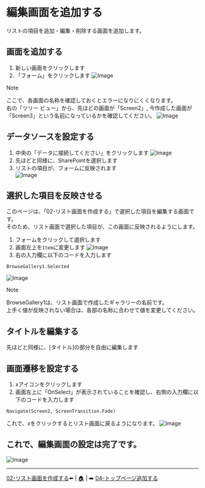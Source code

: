 # 編集画面を追加する
リストの項目を追加・編集・削除する画面を追加します。

## 画面を追加する
1. 新しい画面をクリックします
2. 「フォーム」をクリックします
![Image](image/Edit/01.png)
> [!Note]
> ここで、各画面の名称を確認しておくとエラーになりにくくなります。<br>
> 右の「ツリー ビュー」から、先ほどの画面が「Screen2」, 今作成した画面が「Screen3」という名前になっているかを確認してください。
> ![Image](image/Edit/02.png)

## データソースを設定する
1. 中央の「データに接続してください」をクリックします
![Image](image/Edit/03.png)
2. 先ほどと同様に、SharePointを選択します
3. リストの項目が、フォームに反映されます<br>
![Image](image/Edit/04.png)

## 選択した項目を反映させる
このページは、「02-リスト画面を作成する」で選択した項目を編集する画面です。<br>
そのため、リスト画面で選択した項目が、この画面に反映されるようにします。
1. フォームをクリックして選択します
2. 画面左上を```Item```に変更します
![Image](image/Edit/05.png)
3. 右の入力欄に以下のコードを入力します
```
BrowseGallery1.Selected
```
![Image](image/Edit/06.png)
> [!Note]
> BrowseGallery1は、リスト画面で作成したギャラリーの名前です。<br>
> 上手く値が反映されない場合は、各部の名称に合わせて値を変更してください。<br>

## タイトルを編集する
先ほどと同様に、[タイトル]の部分を自由に編集します

## 画面遷移を設定する
1. xアイコンをクリックします
2. 画面左上に「OnSelect」が表示されていることを確認し、右側の入力欄に以下のコードを入力します
```
Navigate(Screen2, ScreenTransition.Fade)
```
これで、xをクリックするとリスト画面に戻るようになります。
![Image](image/Edit/07.png)

## これで、編集画面の設定は完了です。
![Image](image/Edit/Last.png)

---
[02-リスト画面を作成する](./02-createlist.md)⬅️ | [🏠](./README.md) | ➡️ [04-トップページ追加する](./04-createstartpage.md)
